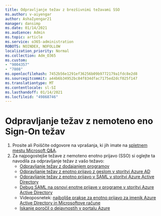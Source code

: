 ```yaml
---
title: Odpravljanje težav z brezšivnimi težavami SSO
ms.author: v-aiyengar
author: AshaIyengar21
manager: dansimp
ms.date: 01/14/2021
ms.audience: Admin
ms.topic: article
ms.service: o365-administration
ROBOTS: NOINDEX, NOFOLLOW
localization_priority: Normal
ms.collection: Adm_O365
ms.custom:
- "9004357"
- "7808"
ms.openlocfilehash: 7452b56e1291ef36256b09b9772179a1fdc8e2d8
ms.sourcegitcommit: a44b6b34952bc84f834dfac7175ed2dcf025f147
ms.translationtype: MT
ms.contentlocale: sl-SI
ms.lasthandoff: 01/14/2021
ms.locfileid: "49868746"
---
```

# <a name="troubleshooting-seamless-single-sign-on-issues"></a>Odpravljanje težav z nemoteno eno Sign-On težav

1. Prosite ali Poiščite odgovore na vprašanja, ki jih imate na [spletnem mestu Microsoft Q&A](https://docs.microsoft.com/azure/active-directory/reports-monitoring/howto-find-activity-reports#troubleshoot-issues-with-activity-reports).
1. Za najpogostejše težave z nemoteno enotno prijavo (SSO) si oglejte ta navodila za odpravljanje težav z vašo težavo:
    - [Odpravljanje težav z dodajanjem programov](https://docs.microsoft.com/azure/active-directory/manage-apps/troubleshoot-adding-apps) 
    - [Odpravljanje težav z enotno prijavo z geslom v storitvi Azure AD](https://docs.microsoft.com/azure/active-directory/manage-apps/troubleshoot-password-ba) 
    - [Odpravljanje težav z enotno prijavo v SAML v storitvi Azure Active Directory](https://docs.microsoft.com/azure/active-directory/manage-apps/troubleshoot-saml-based-sso) 
    - [Debug SAML na osnovi enotne prijave v programe v storitvi Azure Active Directory](https://docs.microsoft.com/azure/active-directory/manage-apps/debug-saml-sso-issues) 
    - Videoposnetek: [najboljše prakse za enotno prijavo za imenik Azure Active Directory in Microsoftove račune](https://azure.microsoft.com/resources/videos/ignite-2018-single-sign-on-best-practices-for-azure-active-directory-and-microsoft-accounts/) 
    - [Iskanje poročil o dejavnostih v portalu Azure](https://docs.microsoft.com/azure/active-directory/reports-monitoring/howto-find-activity-reports#troubleshoot-issues-with-activity-reports)